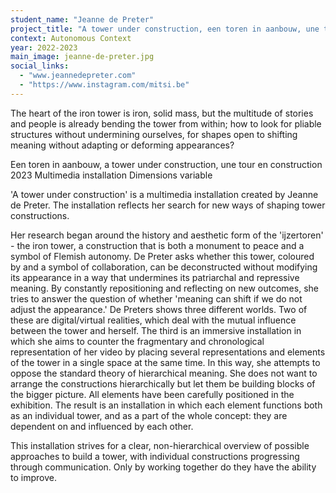 ```yaml
---
student_name: "Jeanne de Preter"
project_title: "A tower under construction, een toren in aanbouw, une tour en construction"
context: Autonomous Context
year: 2022-2023
main_image: jeanne-de-preter.jpg
social_links:
  - "www.jeannedepreter.com"
  - "https://www.instagram.com/mitsi.be"
---
```

The heart of the iron tower is iron, solid mass, but the multitude of stories and people is already bending the tower from within; how to look for pliable structures without undermining ourselves, for shapes open to shifting meaning without adapting or deforming appearances?

Een toren in aanbouw, a tower under construction, une tour en construction
2023
Multimedia installation
Dimensions variable

'A tower under construction' is a multimedia installation created by Jeanne de Preter.  The installation reflects her search for new ways of shaping tower constructions. 

Her research began around the history and aesthetic form of the 'ijzertoren' - the iron tower, a construction that is both a monument to peace and a symbol of Flemish autonomy. De Preter asks whether this tower, coloured by and a symbol of collaboration, can be deconstructed without modifying its appearance in a way that undermines its patriarchal and repressive meaning. By constantly repositioning and reflecting on new outcomes, she tries to answer the question of whether 'meaning can shift if we do not adjust the appearance.' De Preters shows three different worlds. Two of these are digital/virtual realities, which deal with the mutual influence between the tower and herself. The third is an immersive installation in which she aims to counter the fragmentary and chronological representation of her video by placing several representations and elements of the tower in a single space at the same time. In this way, she attempts to oppose the standard theory of hierarchical 
meaning. She does not want to arrange the constructions hierarchically but let them be building blocks of the bigger picture. All elements have been carefully positioned in the exhibition. The result is an installation in which each element functions both as an individual tower, and as a part of the whole concept: they are dependent on and influenced by each other. 

This installation strives for a clear, non-hierarchical overview of possible 
approaches to build a tower, with individual constructions progressing through communication. Only by working together do they have the ability to improve.

